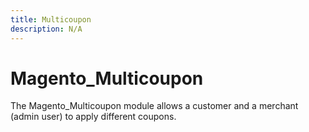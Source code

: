 ```yaml
---
title: Multicoupon
description: N/A
---
```


# Magento_Multicoupon

The Magento_Multicoupon module allows a customer and a merchant (admin user) to apply different coupons.
